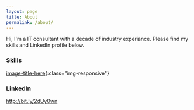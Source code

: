```yaml
---
layout: page
title: About
permalink: /about/
---
```


Hi, I'm a IT consultant with a decade of industry experiance. Please find my skills and LinkedIn profile below.

### Skills

[image-title-here](/images/SkillSet.png){:class="img-responsive"}

### LinkedIn

http://bit.ly/2dUy0wn

[comment]: [email@domain.com](mailto:email@domain.com)
